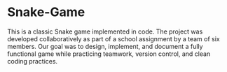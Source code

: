 # Snake-Game
This is a classic Snake game implemented in code. The project was developed collaboratively as part of a school assignment by a team of six members. Our goal was to design, implement, and document a fully functional game while practicing teamwork, version control, and clean coding practices.
